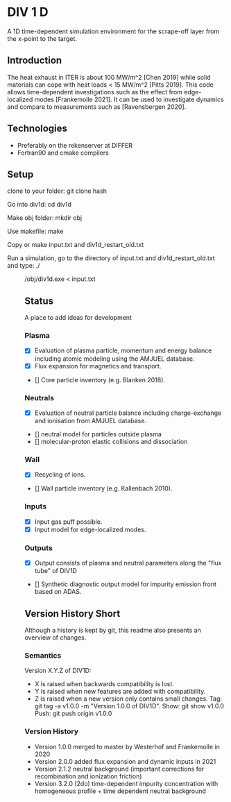 # DIV 1 D 
A 1D time-dependent simulation environment for the scrape-off layer from the x-point to the target.
## Introduction
The heat exhaust in ITER is about 100 MW/m^2 [Chen 2019] while solid materials can cope with heat loads < 15 MW/m^2 [Pitts 2019].
This code allows time-dependent investigations such as the effect from edge-localized modes [Frankemolle 2021].
It can be used to investigate dynamics and compare to measurements such as [Ravensbergen 2020].
## Technologies
* Preferably on the rekenserver at DIFFER
* Fortran90 and cmake compilers
## Setup
clone to your folder: git clone hash

Go into div1d: cd div1d

Make obj folder: mkdir obj

Use makefile: make 

Copy or make input.txt and div1d_restart_old.txt 

Run a simulation, go to the directory of input.txt and div1d_restart_old.txt and type: ./<dir>/obj/div1d.exe < input.txt

## Status
A place to add ideas for development
### Plasma
- [x] Evaluation of plasma particle, momentum and energy balance including atomic modeling using the AMJUEL database.
- [x] Flux expansion for magnetics and transport.
- []  Core particle inventory (e.g. Blanken 2018).
### Neutrals
- [x] Evaluation of neutral particle balance including charge-exchange and ionisation from AMJUEL database.
- []  neutral model for particles outside plasma
- []  molecular-proton elastic collisions and dissociation
### Wall
- [x] Recycling of ions.
- []  Wall particle inventory (e.g. Kallenbach 2010).
### Inputs
- [x] Input gas puff possible.
- [x] Input model for edge-localized modes.
### Outputs
- [x] Output consists of plasma and neutral parameters along the "flux tube" of DIV1D
- [] Synthetic diagnostic output model for impurity emission front based on ADAS.

## Version History Short
Although a history is kept by git, this readme also presents an overview of changes.
### Semantics
Version X.Y.Z of DIV1D:
* X is raised when backwards compatibility is lost.
* Y is raised when new features are added with compatibility.
* Z is raised when a new version only contains small changes.
Tag: git tag -a v1.0.0 -m "Version 1.0.0 of DIV1D".
Show: git show v1.0.0
Push: git push origin v1.0.0
### Version History
* Version 1.0.0 merged to master by Westerhof and Frankemolle in 2020
* Version 2.0.0 added flux expansion and dynamic inputs in 2021
* Version 2.1.2 neutral background (important corrections for recombination and ionization friction)
* Version 3.2.0 (2do) time-dependent impurity concentration with homogeneous profile + time dependent neutral background
